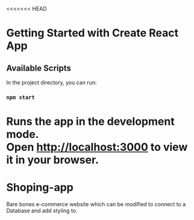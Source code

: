 <<<<<<< HEAD
# Getting Started with Create React App

## Available Scripts

In the project directory, you can run:

### `npm start`

Runs the app in the development mode.\
Open [http://localhost:3000](http://localhost:3000) to view it in your browser.
=======
# Shoping-app
Bare bones e-commerce website which can be modified to connect to a Database and add styling to.

